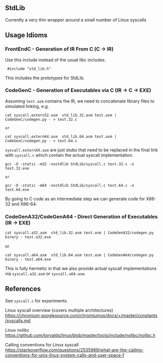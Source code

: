 ## StdLib 

Currently a very thin wrapper around a small number of Linux syscalls

## Usage Idioms

### FrontEndC - Generation of IR From C (C -> IR)

Use this include instead of the usual libc includes.
```
 #include "std_lib.h"
```
This includes the prototypes for StdLib.

### CodeGenC - Generation of Executables via C (IR -> C -> EXE)

Assuming `test.asm` contains the IR, we need to concatenate library files
to simulated linking, e.g.
```
cat syscall.extern32.asm  std_lib.32.asm test.asm | CodeGenC/codegen.py - > test.32.c

or

cat syscall.extern64.asm  std_lib.64.asm test.asm | CodeGenC/codegen.py - > test.64.c
```


`syscall.externXX.asm` are just stubs that need to be replaced in the final link 
with `syscall.c` which contain the actual syscall implementation.

```
gcc -O -static -m32 -nostdlib StdLib/syscall.c test.32.c -o test.32.exe

or

gcc -O -static -m64 -nostdlib StdLib/syscall.c test.64.c -o test.64.exe
```

By going to C code as an intermediate step we can generate code for X86-32 and X86-64.

### CodeGenA32/CodeGenA64 - Direct Generation of Executables (IR -> EXE)

```
cat syscall.a32.asm  std_lib.32.asm test.asm | CodeGenA32/codegen.py  binary - test.a32.exe
```
or 

 ```
cat syscall.a64.asm  std_lib.64.asm test.asm | CodeGenA64/codegen.py  binary - test.a64.exe
```

This is fully hermetic in that we also provide actual syscall implementations via 
`syscall.a32.asm` or `syscall.a64.asm`.

## References

See `syscall.c` for experiments.

Linux syscall overview (covers multiple architectures)
https://chromium.googlesource.com/chromiumos/docs/+/master/constants/syscalls.md

Linux nolibc
https://github.com/torvalds/linux/blob/master/tools/include/nolibc/nolibc.h

Calling conventions for Linux syscall
https://stackoverflow.com/questions/2535989/what-are-the-calling-conventions-for-unix-linux-system-calls-and-user-space-f
